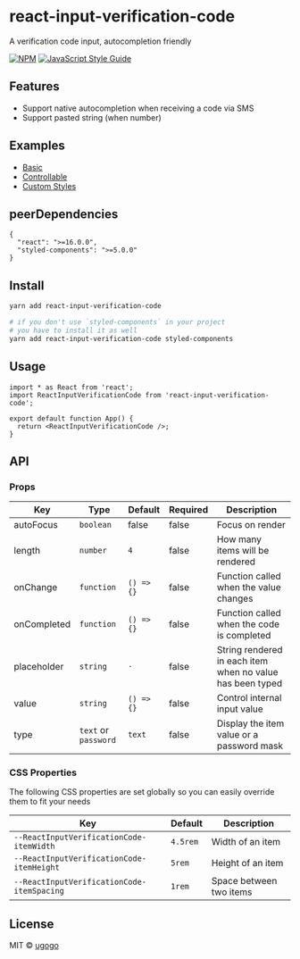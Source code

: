 # react-input-verification-code

A verification code input, autocompletion friendly

[![NPM](https://img.shields.io/npm/v/react-input-verification-code.svg)](https://www.npmjs.com/package/react-input-verification-code) [![JavaScript Style Guide](https://img.shields.io/badge/code_style-standard-brightgreen.svg)](https://standardjs.com)

## Features

- Support native autocompletion when receiving a code via SMS
- Support pasted string (when number)

## Examples

- [Basic](https://codesandbox.io/s/basic-6ejdp)
- [Controllable](https://codesandbox.io/s/controllable-32dfy)
- [Custom Styles](https://codesandbox.io/s/custom-styles-bw8s4)

## peerDependencies

```
{
  "react": ">=16.0.0",
  "styled-components": ">=5.0.0"
}
```

## Install

```bash
yarn add react-input-verification-code

# if you don't use `styled-components` in your project
# you have to install it as well
yarn add react-input-verification-code styled-components
```

## Usage

```tsx
import * as React from 'react';
import ReactInputVerificationCode from 'react-input-verification-code';

export default function App() {
  return <ReactInputVerificationCode />;
}
```

## API

### Props

| Key         | Type                 | Default    | Required | Description                                               |
| ----------- | -------------------- | ---------- | -------- | --------------------------------------------------------- |
| autoFocus   | `boolean`            | false      | false    | Focus on render                                           |
| length      | `number`             | `4`        | false    | How many items will be rendered                           |
| onChange    | `function`           | `() => {}` | false    | Function called when the value changes                    |
| onCompleted | `function`           | `() => {}` | false    | Function called when the code is completed                |
| placeholder | `string`             | `·`        | false    | String rendered in each item when no value has been typed |
| value       | `string`             | `() => {}` | false    | Control internal input value                              |
| type        | `text` or `password` | `text`     | false    | Display the item value or a password mask                 |

### CSS Properties

The following CSS properties are set globally so you can easily override them to fit your needs

| Key                                        | Default  | Description             |
| ------------------------------------------ | -------- | ----------------------- |
| `--ReactInputVerificationCode-itemWidth`   | `4.5rem` | Width of an item        |
| `--ReactInputVerificationCode-itemHeight`  | `5rem`   | Height of an item       |
| `--ReactInputVerificationCode-itemSpacing` | `1rem`   | Space between two items |

## License

MIT © [ugogo](https://github.com/ugogo)

